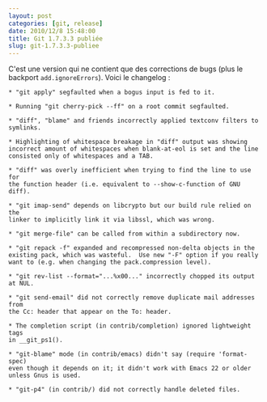 ```yaml
---
layout: post
categories: [git, release]
date: 2010/12/8 15:48:00
title: Git 1.7.3.3 publiée
slug: git-1.7.3.3-publiee
---
```


C'est une version qui ne contient que des corrections de bugs (plus le backport `add.ignoreErrors`). Voici le changelog :

    * "git apply" segfaulted when a bogus input is fed to it.

    * Running "git cherry-pick --ff" on a root commit segfaulted.

    * "diff", "blame" and friends incorrectly applied textconv filters to
    symlinks.

    * Highlighting of whitespace breakage in "diff" output was showing
    incorrect amount of whitespaces when blank-at-eol is set and the line
    consisted only of whitespaces and a TAB.

    * "diff" was overly inefficient when trying to find the line to use for
    the function header (i.e. equivalent to --show-c-function of GNU diff).

    * "git imap-send" depends on libcrypto but our build rule relied on the
    linker to implicitly link it via libssl, which was wrong.

    * "git merge-file" can be called from within a subdirectory now.

    * "git repack -f" expanded and recompressed non-delta objects in the
    existing pack, which was wasteful.  Use new "-F" option if you really
    want to (e.g. when changing the pack.compression level).

    * "git rev-list --format="...%x00..." incorrectly chopped its output
    at NUL.

    * "git send-email" did not correctly remove duplicate mail addresses from
    the Cc: header that appear on the To: header.

    * The completion script (in contrib/completion) ignored lightweight tags
    in __git_ps1().

    * "git-blame" mode (in contrib/emacs) didn't say (require 'format-spec)
    even though it depends on it; it didn't work with Emacs 22 or older
    unless Gnus is used.

    * "git-p4" (in contrib/) did not correctly handle deleted files.

